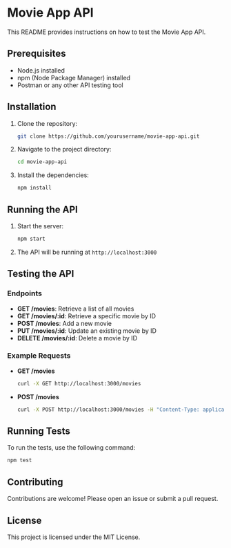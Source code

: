 # Movie App API

This README provides instructions on how to test the Movie App API.

## Prerequisites

- Node.js installed
- npm (Node Package Manager) installed
- Postman or any other API testing tool

## Installation

1. Clone the repository:
    ```sh
    git clone https://github.com/yourusername/movie-app-api.git
    ```
2. Navigate to the project directory:
    ```sh
    cd movie-app-api
    ```
3. Install the dependencies:
    ```sh
    npm install
    ```

## Running the API

1. Start the server:
    ```sh
    npm start
    ```
2. The API will be running at `http://localhost:3000`

## Testing the API

### Endpoints

- **GET /movies**: Retrieve a list of all movies
- **GET /movies/:id**: Retrieve a specific movie by ID
- **POST /movies**: Add a new movie
- **PUT /movies/:id**: Update an existing movie by ID
- **DELETE /movies/:id**: Delete a movie by ID

### Example Requests

- **GET /movies**
    ```sh
    curl -X GET http://localhost:3000/movies
    ```

- **POST /movies**
    ```sh
    curl -X POST http://localhost:3000/movies -H "Content-Type: application/json" -d '{"title": "Inception", "director": "Christopher Nolan"}'
    ```

## Running Tests

To run the tests, use the following command:
```sh
npm test
```

## Contributing

Contributions are welcome! Please open an issue or submit a pull request.

## License

This project is licensed under the MIT License.